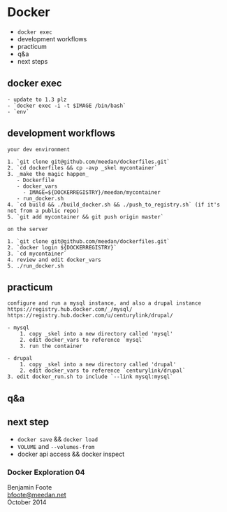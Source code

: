 

# Docker

   - `docker exec`
   - development workflows
   - practicum
   - q&a
   - next steps


##  docker exec

    - update to 1.3 plz
    - `docker exec -i -t $IMAGE /bin/bash`
    - `env`

##  development workflows

    your dev environment

    1. `git clone git@github.com/meedan/dockerfiles.git`
    2. `cd dockerfiles && cp -avp _skel mycontainer`
    3. _make the magic happen_
       - Dockerfile
       - docker_vars
       	 - IMAGE=${DOCKERREGISTRY}/meedan/mycontainer
       - run_docker.sh
    4. `cd build && ./build_docker.sh && ./push_to_registry.sh` (if it's not from a public repo)
    5. `git add mycontainer && git push origin master`

    on the server

    1. `git clone git@github.com/meedan/dockerfiles.git`
    2. `docker login ${DOCKERREGISTRY}`   
    3. `cd mycontainer`
    4. review and edit docker_vars
    5. ./run_docker.sh

##  practicum

    configure and run a mysql instance, and also a drupal instance
    https://registry.hub.docker.com/_/mysql/
    https://registry.hub.docker.com/u/centurylink/drupal/

    - mysql
        1. copy _skel into a new directory called 'mysql'
    	2. edit docker_vars to reference `mysql`
    	3. run the container

    - drupal
        1. copy _skel into a new directory called 'drupal'
    	2. edit docker_vars to reference `centurylink/drupal`
	3. edit docker_run.sh to include `--link mysql:mysql`
    
## q&a

## next step

   - `docker save` && `docker load`
   - `VOLUME` and `--volumes-from`
   - docker api access && docker inspect


### Docker Exploration 04

Benjamin Foote  
bfoote@meedan.net  
October 2014
